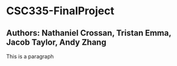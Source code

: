 # CSC335-FinalProject

## Authors: Nathaniel Crossan, Tristan Emma, Jacob Taylor, Andy Zhang

<p>This is a paragraph</p>
